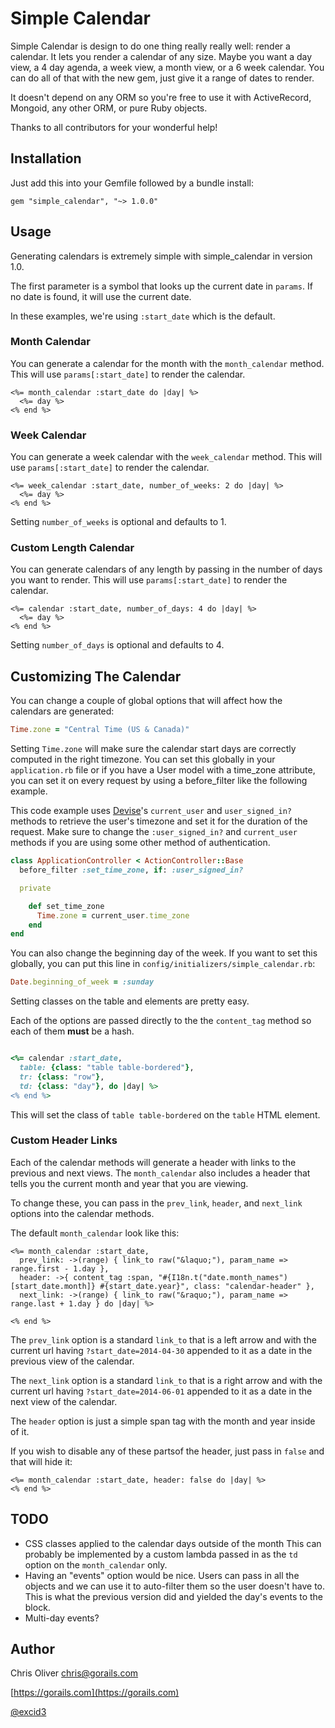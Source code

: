 Simple Calendar
===============

Simple Calendar is design to do one thing really really well: render a
calendar. It lets you render a calendar of any size. Maybe you want a
day view, a 4 day agenda, a week view, a month view, or a 6 week
calendar. You can do all of that with the new gem, just give it a range
of dates to render.

It doesn't depend on any ORM so you're free to use it with ActiveRecord,
Mongoid, any other ORM, or pure Ruby objects.

Thanks to all contributors for your wonderful help!

Installation
------------

Just add this into your Gemfile followed by a bundle install:

    gem "simple_calendar", "~> 1.0.0"

Usage
-----

Generating calendars is extremely simple with simple_calendar in version 1.0.

The first parameter is a symbol that looks up the current date in
`params`. If no date is found, it will use the current date.

In these examples, we're using `:start_date` which is the default.

### Month Calendar

You can generate a calendar for the month with the `month_calendar`
method.
This will use `params[:start_date]` to render the calendar.

```erb
<%= month_calendar :start_date do |day| %>
  <%= day %>
<% end %>
```

### Week Calendar

You can generate a week calendar with the `week_calendar` method.
This will use `params[:start_date]` to render the calendar.

```erb
<%= week_calendar :start_date, number_of_weeks: 2 do |day| %>
  <%= day %>
<% end %>
```

Setting `number_of_weeks` is optional and defaults to 1.

### Custom Length Calendar

You can generate calendars of any length by passing in the number of days you want to render.
This will use `params[:start_date]` to render the calendar.

```erb
<%= calendar :start_date, number_of_days: 4 do |day| %>
  <%= day %>
<% end %>
```

Setting `number_of_days` is optional and defaults to 4.

## Customizing The Calendar

You can change a couple of global options that will affect how the
calendars are generated:

```ruby
Time.zone = "Central Time (US & Canada)"
```

Setting `Time.zone` will make sure the calendar start days are correctly computed
in the right timezone. You can set this globally in your `application.rb` file or
if you have a User model with a time_zone attribute, you can set it on every request by using
a before_filter like the following example.

This code example uses [Devise](https://github.com/plataformatec/devise)'s
`current_user` and `user_signed_in?` methods to retrieve the user's timezone and set it for the duration of the request.
Make sure to change the `:user_signed_in?` and `current_user` methods if you are
using some other method of authentication.

```ruby
class ApplicationController < ActionController::Base
  before_filter :set_time_zone, if: :user_signed_in?

  private

    def set_time_zone
      Time.zone = current_user.time_zone
    end
end
```

You can also change the beginning day of the week. If you want to set
this globally, you can put this line in
`config/initializers/simple_calendar.rb`:

```ruby
Date.beginning_of_week = :sunday
```

Setting classes on the table and elements are pretty easy.

Each of the options are passed directly to the
the `content_tag` method so each of them **must** be a hash.

```ruby

<%= calendar :start_date,
  table: {class: "table table-bordered"},
  tr: {class: "row"},
  td: {class: "day"}, do |day| %>
<% end %>
```

This will set the class of `table table-bordered` on the `table` HTML
element.

### Custom Header Links

Each of the calendar methods will generate a header with links to the
previous and next views. The `month_calendar` also includes a header
that tells you the current month and year that you are viewing.

To change these, you can pass in the `prev_link`, `header`, and
`next_link` options into the calendar methods.

The default `month_calendar` look like this:

```erb
<%= month_calendar :start_date,
  prev_link: ->(range) { link_to raw("&laquo;"), param_name => range.first - 1.day },
  header: ->{ content_tag :span, "#{I18n.t("date.month_names")[start_date.month]} #{start_date.year}", class: "calendar-header" },
  next_link: ->(range) { link_to raw("&raquo;"), param_name => range.last + 1.day } do |day| %>

<% end %>
```

The `prev_link` option is a standard `link_to` that is a left arrow and
with the current url having `?start_date=2014-04-30` appended to it as
a date in the previous view of the calendar.

The `next_link` option is a standard `link_to` that is a right arrow and
with the current url having `?start_date=2014-06-01` appended to it as
a date in the next view of the calendar.

The `header` option is just a simple span tag with the month and year
inside of it.

If you wish to disable any of these partsof the header, just pass in
`false` and that will hide it:

```erb
<%= month_calendar :start_date, header: false do |day| %>
<% end %>
```

## TODO

- CSS classes applied to the calendar days outside of the month
  This can probably be implemented by a custom lambda passed in as the
  `td` option on the `month_calendar` only.
- Having an "events" option would be nice. Users can pass in all the
  objects and we can use it to auto-filter them so the user doesn't
  have to. This is what the previous version did and yielded the
  day's events to the block.
- Multi-day events?

## Author

Chris Oliver <chris@gorails.com>

[https://gorails.com](https://gorails.com)

[@excid3](https://twitter.com/excid3)
